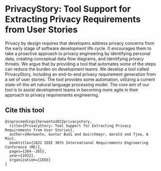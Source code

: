 # PrivacyStory: Tool Support for Extracting Privacy Requirements from User Stories

Privacy by design requires that developers address privacy concerns from the early stage of software development life cycle. It encourages them to take a proactive approach to privacy engineering by identifying personal data, creating conceptual data flow diagrams, and identifying privacy threats. We argue that by providing a tool that automates some of the steps can reduce the burden on development teams. We develop a tool called PrivacyStory, including an end-to-end privacy requirement generation from a set of user stories. The tool provides some automation, utilizing a current state-of-the art natural language processing model. The core aim of our tool is to assist development teams in becoming more agile in their approach to privacy requirements engineering.

## Cite this tool

```
@inproceedings{herwanto2022privacystory,
  title={PrivacyStory: Tool Support for Extracting Privacy Requirements from User Stories},
  author={Herwanto, Guntur Budi and Quirchmayr, Gerald and Tjoa, A Min},
  booktitle={2022 IEEE 30th International Requirements Engineering Conference (RE)},
  pages={264--265},
  year={2022},
  organization={IEEE}
}
```
